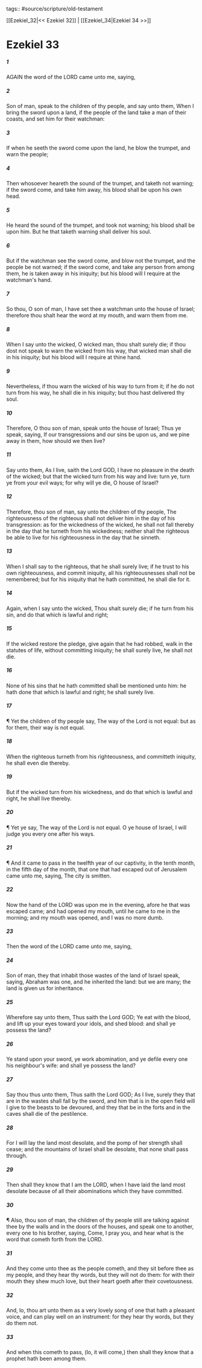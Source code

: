 tags:: #source/scripture/old-testament

[[Ezekiel_32|<< Ezekiel 32]] | [[Ezekiel_34|Ezekiel 34 >>]]

# Ezekiel 33

##### 1

AGAIN the word of the LORD came unto me, saying,

##### 2

Son of man, speak to the children of thy people, and say unto them, When I bring the sword upon a land, if the people of the land take a man of their coasts, and set him for their watchman:

##### 3

If when he seeth the sword come upon the land, he blow the trumpet, and warn the people;

##### 4

Then whosoever heareth the sound of the trumpet, and taketh not warning; if the sword come, and take him away, his blood shall be upon his own head.

##### 5

He heard the sound of the trumpet, and took not warning; his blood shall be upon him. But he that taketh warning shall deliver his soul.

##### 6

But if the watchman see the sword come, and blow not the trumpet, and the people be not warned; if the sword come, and take any person from among them, he is taken away in his iniquity; but his blood will I require at the watchman's hand.

##### 7

So thou, O son of man, I have set thee a watchman unto the house of Israel; therefore thou shalt hear the word at my mouth, and warn them from me.

##### 8

When I say unto the wicked, O wicked man, thou shalt surely die; if thou dost not speak to warn the wicked from his way, that wicked man shall die in his iniquity; but his blood will I require at thine hand.

##### 9

Nevertheless, if thou warn the wicked of his way to turn from it; if he do not turn from his way, he shall die in his iniquity; but thou hast delivered thy soul.

##### 10

Therefore, O thou son of man, speak unto the house of Israel; Thus ye speak, saying, If our transgressions and our sins be upon us, and we pine away in them, how should we then live?

##### 11

Say unto them, As I live, saith the Lord GOD, I have no pleasure in the death of the wicked; but that the wicked turn from his way and live: turn ye, turn ye from your evil ways; for why will ye die, O house of Israel?

##### 12

Therefore, thou son of man, say unto the children of thy people, The righteousness of the righteous shall not deliver him in the day of his transgression: as for the wickedness of the wicked, he shall not fall thereby in the day that he turneth from his wickedness; neither shall the righteous be able to live for his righteousness in the day that he sinneth.

##### 13

When I shall say to the righteous, that he shall surely live; if he trust to his own righteousness, and commit iniquity, all his righteousnesses shall not be remembered; but for his iniquity that he hath committed, he shall die for it.

##### 14

Again, when I say unto the wicked, Thou shalt surely die; if he turn from his sin, and do that which is lawful and right;

##### 15

If the wicked restore the pledge, give again that he had robbed, walk in the statutes of life, without committing iniquity; he shall surely live, he shall not die.

##### 16

None of his sins that he hath committed shall be mentioned unto him: he hath done that which is lawful and right; he shall surely live.

##### 17

¶ Yet the children of thy people say, The way of the Lord is not equal: but as for them, their way is not equal.

##### 18

When the righteous turneth from his righteousness, and committeth iniquity, he shall even die thereby.

##### 19

But if the wicked turn from his wickedness, and do that which is lawful and right, he shall live thereby.

##### 20

¶ Yet ye say, The way of the Lord is not equal. O ye house of Israel, I will judge you every one after his ways.

##### 21

¶ And it came to pass in the twelfth year of our captivity, in the tenth month, in the fifth day of the month, that one that had escaped out of Jerusalem came unto me, saying, The city is smitten.

##### 22

Now the hand of the LORD was upon me in the evening, afore he that was escaped came; and had opened my mouth, until he came to me in the morning; and my mouth was opened, and I was no more dumb.

##### 23

Then the word of the LORD came unto me, saying,

##### 24

Son of man, they that inhabit those wastes of the land of Israel speak, saying, Abraham was one, and he inherited the land: but we are many; the land is given us for inheritance.

##### 25

Wherefore say unto them, Thus saith the Lord GOD; Ye eat with the blood, and lift up your eyes toward your idols, and shed blood: and shall ye possess the land?

##### 26

Ye stand upon your sword, ye work abomination, and ye defile every one his neighbour's wife: and shall ye possess the land?

##### 27

Say thou thus unto them, Thus saith the Lord GOD; As I live, surely they that are in the wastes shall fall by the sword, and him that is in the open field will I give to the beasts to be devoured, and they that be in the forts and in the caves shall die of the pestilence.

##### 28

For I will lay the land most desolate, and the pomp of her strength shall cease; and the mountains of Israel shall be desolate, that none shall pass through.

##### 29

Then shall they know that I am the LORD, when I have laid the land most desolate because of all their abominations which they have committed.

##### 30

¶ Also, thou son of man, the children of thy people still are talking against thee by the walls and in the doors of the houses, and speak one to another, every one to his brother, saying, Come, I pray you, and hear what is the word that cometh forth from the LORD.

##### 31

And they come unto thee as the people cometh, and they sit before thee as my people, and they hear thy words, but they will not do them: for with their mouth they shew much love, but their heart goeth after their covetousness.

##### 32

And, lo, thou art unto them as a very lovely song of one that hath a pleasant voice, and can play well on an instrument: for they hear thy words, but they do them not.

##### 33

And when this cometh to pass, (lo, it will come,) then shall they know that a prophet hath been among them.

